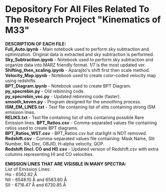 # Depository For All Files Related To The Research Project "Kinematics of M33"
**DESCRIPTION OF EACH FILE:**\
**Full_Auto.ipynb** - Main notebook used to perform sky subtraction and optimization. Original data is extracted and sky subtraction is performed.\
**Sky_Subtraction.ipynb** - Notebook used to perform sky subtraction and organize data into MARZ friendly format. 1/7 is the most updated ver.\
**Shifting_then_scaling.ipynb** - Aparajito's shift first then scale method.\
**Velocity_Map.ipynb** - Notebook used to create color-coded velocity map using redshifts.\
**BPT_Diagram.ipynb** - Notebook used to create BPT Diagram.\
**py_specrebin.py** - Old rebinning code.\
**py_specrebin_vec.py** - Updated rebinning code (faster).\
**smooth_keven.py** - Program designed for the smoothing process.\
**ISM_EM_LINES.txt** - Text file containing list of slits containing strong ISM emission lines.\
**RELIKS.txt** - Text file containing list of slits containing possible Rare Emission lines.
**BPT_Ratios.csv** - Comma-separated values file containing ratios used to create BPT diagrams.\
**BPT_Ratios_WST.csv** - BPT_Ratios.csv but starlight is NOT removed.\
**Redshift.csv** - Comma-separated values file containing: Mask Name, Slit Number, RA, Dec, OBJID, H-alpha velocity, QOP.\
**Redshift (Incl. CO and HI).csv** - Updated version of Redshift.csv with extra columns representing HI and CO velocities.

**EMISSION LINES THAT ARE VISISBLE IN MANY SPECTRA:**\
List of Emission Lines:\
Hα - 6562.82 Å\
NII - 6548.10 Å and 6583.60 Å\
SII - 6716.47 Å and 6730.85 Å
